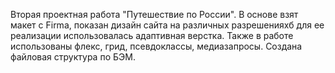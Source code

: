 Вторая проектная работа "Путешествие по России".
В основе взят макет с Firma, показан дизайн сайта на различных разрешенияхб для ее реализации использовалась адаптивная верстка.
Также в работе использованы флекс, грид, псевдоклассы, медиазапросы.
Создана файловая структура по БЭМ.
